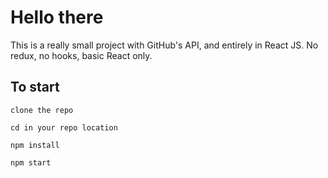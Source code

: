 # Hello there

This is a really small project with GitHub's API, and entirely in React JS. No redux, no hooks, basic React only. 

## To start

```clone the repo```

```cd in your repo location```

```npm install```

```npm start```
